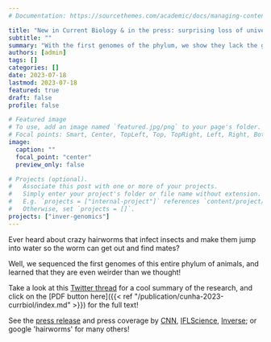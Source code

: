 ```yaml
---
# Documentation: https://sourcethemes.com/academic/docs/managing-content/

title: "New in Current Biology & in the press: surprising loss of universal metazoan genes in parasitic hairworms"
subtitle: ""
summary: "With the first genomes of the phylum, we show they lack the genetic machinery to produce cilia. See this [Twitter thread](https://twitter.com/tauanajc/status/1681329665938530304?s=20) for a summary!"
authors: [admin]
tags: []
categories: []
date: 2023-07-18
lastmod: 2023-07-18
featured: true
draft: false
profile: false

# Featured image
# To use, add an image named `featured.jpg/png` to your page's folder.
# Focal points: Smart, Center, TopLeft, Top, TopRight, Left, Right, BottomLeft, Bottom, BottomRight.
image:
  caption: ""
  focal_point: "center"
  preview_only: false

# Projects (optional).
#   Associate this post with one or more of your projects.
#   Simply enter your project's folder or file name without extension.
#   E.g. `projects = ["internal-project"]` references `content/project/deep-learning/index.md`.
#   Otherwise, set `projects = []`.
projects: ["inver-genomics"]
---
```


Ever heard about crazy hairworms that infect insects and make them jump into water so the worm can get out and find mates?

Well, we sequenced the first genomes of this entire phylum of animals, and learned that they are even weirder than we thought!

Take a look at this [Twitter thread](https://twitter.com/tauanajc/status/1681329665938530304?s=20) for a cool summary of the research, and click on the [PDF button here]({{< ref "/publication/cunha-2023-currbiol/index.md" >}}) for the full text!

See the [press release](https://www.eurekalert.org/news-releases/995413?) and press coverage by [CNN](https://www.cnn.com/2023/07/18/world/horsehair-worms-parasites-missing-genes-scn/index.html), [IFLScience](https://www.iflscience.com/host-manipulating-parasitic-worms-lack-genes-every-other-animal-has-69877), [Inverse](https://www.inverse.com/science/mind-controlling-parasitic-worm-missing-genes-found-all-animals); or google 'hairworms' for many others!